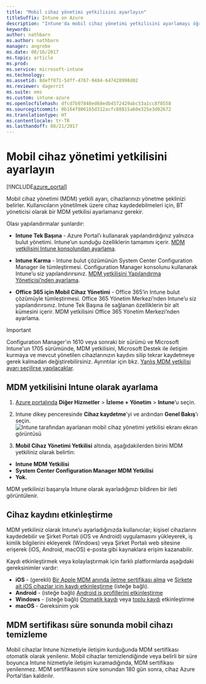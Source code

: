 ```yaml
---
title: "Mobil cihaz yönetimi yetkilisini ayarlayın"
titleSuffix: Intune on Azure
description: "Intune'da mobil cihaz yönetimi yetkilisini ayarlamayı öğrenin. \""
keywords: 
author: nathbarn
ms.author: nathbarn
manager: angrobe
ms.date: 08/16/2017
ms.topic: article
ms.prod: 
ms.service: microsoft-intune
ms.technology: 
ms.assetid: 8deff871-5dff-4767-9484-647428998d82
ms.reviewer: dagerrit
ms.suite: ems
ms.custom: intune-azure
ms.openlocfilehash: dfcd7b97848ed68edb4572429abc53a1cc8f8558
ms.sourcegitcommit: 0b164f806165d312acfc88815a60e325e3d02672
ms.translationtype: HT
ms.contentlocale: tr-TR
ms.lasthandoff: 08/21/2017
---
```

# <a name="set-the-mobile-device-management-authority"></a>Mobil cihaz yönetimi yetkilisini ayarlayın

[!INCLUDE[azure_portal](./includes/azure_portal.md)]

Mobil cihaz yönetimi (MDM) yetkili ayarı, cihazlarınızı yönetme şeklinizi belirler. Kullanıcıların yönetilmek üzere cihaz kaydedebilmeleri için, BT yöneticisi olarak bir MDM yetkilisi ayarlamanız gerekir.

Olası yapılandırmalar şunlardır:

- **Intune Tek Başına** - Azure Portal’ı kullanarak yapılandırdığınız yalnızca bulut yönetimi. Intune’un sunduğu özelliklerin tamamını içerir. [MDM yetkilisini Intune konsolundan ayarlama](#set-mdm-authority-to-intune).

- **Intune Karma** - Intune bulut çözümünün System Center Configuration Manager ile tümleştirmesi. Configuration Manager konsolunu kullanarak Intune’u siz yapılandırırsınız. [MDM yetkilisini Yapılandırma Yöneticisi’nden ayarlama](https://docs.microsoft.com/sccm/mdm/deploy-use/configure-intune-subscription).

- **Office 365 için Mobil Cihaz Yönetimi** - Office 365’in Intune bulut çözümüyle tümleştirmesi. Office 365 Yönetim Merkezi’nden Intune’u siz yapılandırırsınız. Intune Tek Başına ile sağlanan özelliklerin bir alt kümesini içerir. MDM yetkilisini Office 365 Yönetim Merkezi’nden ayarlama.

>[!IMPORTANT]    
Configuration Manager'ın 1610 veya sonraki bir sürümü ve Microsoft Intune'un 1705 sürümünde, MDM yetkilisini, Microsoft Destek ile iletişim kurmaya ve mevcut yönetilen cihazlarınızın kaydını silip tekrar kaydetmeye gerek kalmadan değiştirebilirsiniz. Ayrıntılar için bkz. [Yanlış MDM yetkilisi ayarı seçilirse yapılacaklar](/intune-classic/deploy-use/prerequisites-for-enrollment#what-to-do-if-you-choose-the-wrong-mdm-authority-setting).

## <a name="set-mdm-authority-to-intune"></a>MDM yetkilisini Intune olarak ayarlama

1. [Azure portalında](https://portal.azure.com) **Diğer Hizmetler** > **İzleme + Yönetim** > **Intune**’u seçin.
2. Intune dikey penceresinde **Cihaz kaydetme**’yi ve ardından **Genel Bakış**’ı seçin.
![Intune tarafından ayarlanan mobil cihaz yönetimi yetkilisi ekranı ekran görüntüsü](media/set-mdm-auth.png)

3. **Mobil Cihaz Yönetimi Yetkilisi** altında, aşağıdakilerden birini MDM yetkiliniz olarak belirtin:
  - **Intune MDM Yetkilisi**
  - **System Center Configuration Manager MDM Yetkilisi**
  - **Yok.**

  MDM yetkilinizi başarıyla Intune olarak ayarladığınızı bildiren bir ileti görüntülenir.

## <a name="enable-device-enrollment"></a>Cihaz kaydını etkinleştirme

MDM yetkiliniz olarak Intune’u ayarladığınızda kullanıcılar; kişisel cihazlarını kaydedebilir ve Şirket Portalı (iOS ve Android) uygulamasını yükleyerek, iş kimlik bilgilerini ekleyerek (Windows) veya Şirket Portalı web sitesine erişerek (iOS, Android, macOS) e-posta gibi kaynaklara erişim kazanabilir.

Kaydı etkinleştirmek veya kolaylaştırmak için farklı platformlarda aşağıdaki gereksinimler vardır:
- **iOS** - (gerekli) [Bir Apple MDM anında iletme sertifikası alma](apple-mdm-push-certificate-get.md) ve [Şirkete ait iOS cihazlar için kaydı etkinleştirme](ios-enroll.md) (isteğe bağlı).
- **Android** - (isteğe bağlı) [Android iş profillerini etkinleştirme](android-enroll.md)
- **Windows** - (isteğe bağlı) [Otomatik kaydı](windows-enroll.md) veya [toplu kaydı](windows-bulk-enroll.md) etkinleştirme
- **macOS** - Gereksinim yok


## <a name="mobile-device-cleanup-after-mdm-certificate-expiration"></a>MDM sertifikası süre sonunda mobil cihazı temizleme

Mobil cihazlar Intune hizmetiyle iletişim kurduğunda MDM sertifikası otomatik olarak yenilenir. Mobil cihazlar temizlendiğinde veya belirli bir süre boyunca Intune hizmetiyle iletişim kuramadığında, MDM sertifikası yenilenmez. MDM sertifikasının süre sonundan 180 gün sonra, cihaz Azure Portal’dan kaldırılır.
